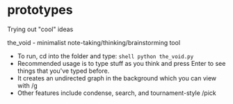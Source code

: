 # prototypes
Trying out "cool" ideas

the_void - minimalist note-taking/thinking/brainstorming tool
- To run, cd into the folder and type: ```shell python the_void.py```
- Recommended usage is to type stuff as you think and press Enter to see things that you've typed before.
- It creates an undirected graph in the background which you can view with /g
- Other features include condense, search, and tournament-style /pick
